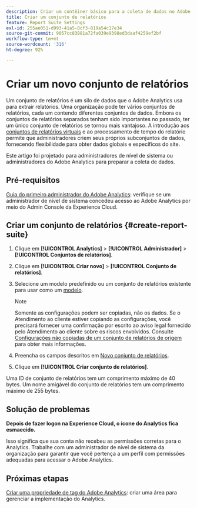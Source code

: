 ```yaml
---
description: Criar um contêiner básico para a coleta de dados no Adobe Analytics
title: Criar um conjunto de relatórios
feature: Report Suite Settings
exl-id: 255ae051-d993-41a5-8cf3-819a54c17e34
source-git-commit: 9057cc83881a72fa039e9398ed3daaf4259ef2bf
workflow-type: tm+mt
source-wordcount: '316'
ht-degree: 92%

---
```


# Criar um novo conjunto de relatórios

Um conjunto de relatórios é um silo de dados que o Adobe Analytics usa para extrair relatórios. Uma organização pode ter vários conjuntos de relatórios, cada um contendo diferentes conjuntos de dados. Embora os conjuntos de relatórios separados tenham sido importantes no passado, ter um único conjunto de relatórios se tornou mais vantajoso. A introdução aos [conjuntos de relatórios virtuais](https://experienceleague.adobe.com/docs/analytics/components/virtual-report-suites/vrs-about.html#virtual-report-suites) e ao processamento de tempo do relatório permite que administradores criem seus próprios subconjuntos de dados, fornecendo flexibilidade para obter dados globais e específicos do site.

Este artigo foi projetado para administradores de nível de sistema ou administradores do Adobe Analytics para preparar a coleta de dados.

## Pré-requisitos

[Guia do primeiro administrador do Adobe Analytics](/help/admin/admin-console/first-admin-guide.md): verifique se um administrador de nível de sistema concedeu acesso ao Adobe Analytics por meio do Admin Console da Experience Cloud.

## Criar um conjunto de relatórios {#create-report-suite}

1. Clique em **[!UICONTROL Analytics]** > **[!UICONTROL Administrador]** > **[!UICONTROL Conjuntos de relatórios]**.
1. Clique em **[!UICONTROL Criar novo]** > **[!UICONTROL Conjunto de relatórios]**.
1. Selecione um modelo predefinido ou um conjunto de relatórios existente para usar como um [modelo](/help/admin/admin/c-manage-report-suites/c-report-suite-templates/report-suite-templates.md).

   >[!NOTE]
   >
   >Somente as configurações podem ser copiadas, não os dados. Se o Atendimento ao cliente estiver copiando as configurações, você precisará fornecer uma confirmação por escrito ao aviso legal fornecido pelo Atendimento ao cliente sobre os riscos envolvidos. Consulte [Configurações não copiadas de um conjunto de relatórios de origem ](/help/admin/admin/c-manage-report-suites/c-new-report-suite/settings-not-copied-from-rs.md)para obter mais informações.

1. Preencha os campos descritos em [Novo conjunto de relatórios](/help/admin/admin/c-manage-report-suites/c-new-report-suite/new-report-suite.md).
1. Clique em **[!UICONTROL Criar conjunto de relatórios]**.

Uma ID de conjunto de relatórios tem um comprimento máximo de 40 bytes. Um nome amigável do conjunto de relatórios tem um comprimento máximo de 255 bytes.

## Solução de problemas

**Depois de fazer logon na Experience Cloud, o ícone do Analytics fica esmaecido.**

Isso significa que sua conta não recebeu as permissões corretas para o Analytics. Trabalhe com um administrador de nível de sistema da organização para garantir que você pertença a um perfil com permissões adequadas para acessar o Adobe Analytics.

## Próximas etapas

[Criar uma propriedade de tag do Adobe Analytics](/help/implement/launch/create-analytics-property.md): criar uma área para gerenciar a implementação do Analytics.
